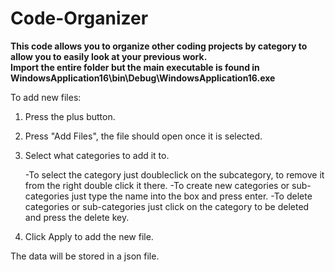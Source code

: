 # Code-Organizer
**This code allows you to organize other coding projects by category to allow you to easily look at your previous work.** <br>
**Import the entire folder but the main executable is found in WindowsApplication16\bin\Debug\WindowsApplication16.exe** <br>

To add new files:
1. Press the plus button.
2. Press "Add Files", the file should open once it is selected.
3. Select what categories to add it to.
      
   -To select the category just doubleclick on the subcategory, to remove it from the right double click it there.
   -To create new categories or sub-categories just type the name into the box and press enter.
   -To delete categories or sub-categories just click on the category to be deleted and press the delete key.
4. Click Apply to add the new file.

The data will be stored in a json file.
